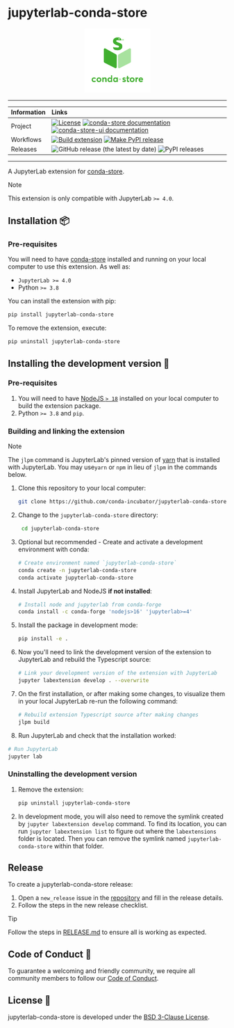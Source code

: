 # jupyterlab-conda-store

<div align="center">
  <img src="https://raw.githubusercontent.com/conda-incubator/conda-store/main/docusaurus-docs/community/assets/logos/conda-store-logo-vertical-lockup.svg" alt="conda-store logo" width="30%">
</div>

---

| Information | Links                                                                                                                                                                                                                                                                                                                                                                                                                                                                         |
| :---------- | :---------------------------------------------------------------------------------------------------------------------------------------------------------------------------------------------------------------------------------------------------------------------------------------------------------------------------------------------------------------------------------------------------------------------------------------------------------------------------- |
| Project     | [![License](https://img.shields.io/badge/License-BSD%203--Clause-gray.svg?&colorB=298642&style=flat.svg)](https://opensource.org/licenses/BSD-3-Clause) [![conda-store documentation](https://img.shields.io/badge/conda--store-documentation%20📖-gray.svg?&colorB=298642&style=flat.svg)][conda-store-docs] [![conda-store-ui documentation](https://img.shields.io/badge/conda--store--UI-documentation%20📖-gray.svg?&colorB=298642&style=flat.svg)][conda-store-ui-docs] |
| Workflows   | [![Build extension](https://github.com/conda-incubator/jupyterlab-conda-store/actions/workflows/build.yml/badge.svg)](https://github.com/conda-incubator/jupyterlab-conda-store/actions/workflows/build.yml) [![Make PyPI release](https://github.com/conda-incubator/jupyterlab-conda-store/actions/workflows/release.yml/badge.svg)](https://github.com/conda-incubator/jupyterlab-conda-store/actions/workflows/release.yml)                                               |
| Releases    | ![GitHub release (the latest by date)](https://img.shields.io/github/v/release/conda-incubator/jupyterlab-conda-store?logo=Github) ![PyPI releases](https://img.shields.io/pypi/v/jupyterlab-conda-store)                                                                                                                                                                                                                                                                     |

---

A JupyterLab extension for [conda-store][conda-store-repo].

> [!NOTE]
> This extension is only compatible with JupyterLab `>= 4.0`.

## Installation 📦

### Pre-requisites

You will need to have [conda-store][conda-store-repo] installed and running on your local computer to use this extension. As well as:

- `JupyterLab >= 4.0`
- Python `>= 3.8`

You can install the extension with pip:

```bash
pip install jupyterlab-conda-store
```

To remove the extension, execute:

```bash
pip uninstall jupyterlab-conda-store
```

## Installing the development version 🚀

### Pre-requisites

1. You will need to have [NodeJS `> 18`](https://nodejs.org/en/download/) installed on your local computer to build the extension package.
2. Python `>= 3.8` and `pip`.

### Building and linking the extension

> [!NOTE]
> The `jlpm` command is JupyterLab's pinned version of [yarn](https://yarnpkg.com/) that is installed with JupyterLab. You may use`yarn` or `npm` in lieu of `jlpm` in the commands below.

1. Clone this repository to your local computer:

   ```bash
   git clone https://github.com/conda-incubator/jupyterlab-conda-store.git
   ```

2. Change to the `jupyterlab-conda-store` directory:

   ```bash
    cd jupyterlab-conda-store
   ```

3. Optional but recommended - Create and activate a development environment with conda:

   ```bash
   # Create environment named `jupyterlab-conda-store`
   conda create -n jupyterlab-conda-store
   conda activate jupyterlab-conda-store
   ```

4. Install JupyterLab and NodeJS **if not installed**:

   ```bash
   # Install node and jupyterlab from conda-forge
   conda install -c conda-forge 'nodejs>16' 'jupyterlab>=4'
   ```

5. Install the package in development mode:

   ```bash
   pip install -e .
   ```

6. Now you'll need to link the development version of the extension to JupyterLab and rebuild the Typescript source:

   ```bash
   # Link your development version of the extension with JupyterLab
   jupyter labextension develop . --overwrite
   ```

7. On the first installation, or after making some changes, to visualize them in your local JupyterLab re-run the following command:

   ```bash
   # Rebuild extension Typescript source after making changes
   jlpm build
   ```

8. Run JupyterLab and check that the installation worked:

```bash
# Run JupyterLab
jupyter lab
```

### Uninstalling the development version

1. Remove the extension:

   ```bash
   pip uninstall jupyterlab-conda-store
   ```

2. In development mode, you will also need to remove the symlink created by `jupyter labextension develop`
   command. To find its location, you can run `jupyter labextension list` to figure out where the `labextensions`
   folder is located. Then you can remove the symlink named `jupyterlab-conda-store` within that folder.

## Release

To create a jupyterlab-conda-store release:

1. Open a `new_release` issue in the [repository][jupyterlab-conda-store-repo] and fill in the release details.
2. Follow the steps in the new release checklist.

> [!TIP]
> Follow the steps in [RELEASE.md](./RELEASE.md) to ensure all is working as expected.

## Code of Conduct 🤝

To guarantee a welcoming and friendly community, we require all community members to follow our [Code of Conduct](https://github.com/conda-incubator/governance/blob/main/CODE_OF_CONDUCT.md).

## License 📃

jupyterlab-conda-store is developed under the [BSD 3-Clause License](./LICENSE).

<!-- reusable links -->

[conda-store-docs]: https://conda.store/en/latest/
[conda-store-ui-docs]: https://conda-incubator.github.io/conda-store-ui/?path=/story/welcome--page
[conda-store-repo]: https://github.com/conda-incubator/conda-store
[jupyterlab-conda-store-repo]: https://github.com/conda-incubator/jupyterlab-conda-store
